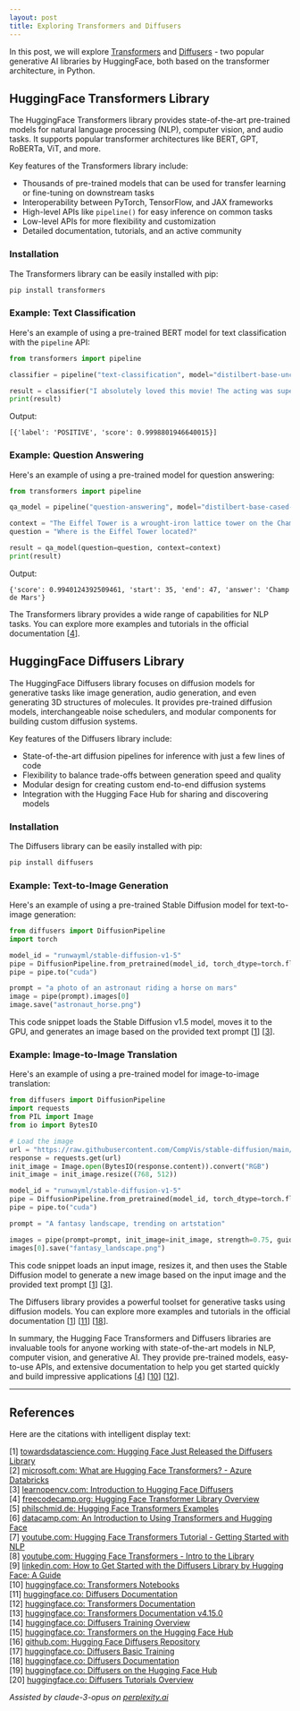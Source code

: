 ```yaml
---
layout: post
title: Exploring Transformers and Diffusers
---
```


In this post, we will explore [Transformers](https://huggingface.co/docs/transformers/index) and [Diffusers](https://huggingface.co/docs/diffusers/en/index) - two popular generative AI libraries by HuggingFace, both based on the transformer architecture, in Python.

## HuggingFace Transformers Library

The HuggingFace Transformers library provides state-of-the-art pre-trained models for natural language processing (NLP), computer vision, and audio tasks. It supports popular transformer architectures like BERT, GPT, RoBERTa, ViT, and more.

Key features of the Transformers library include:
- Thousands of pre-trained models that can be used for transfer learning or fine-tuning on downstream tasks
- Interoperability between PyTorch, TensorFlow, and JAX frameworks
- High-level APIs like `pipeline()` for easy inference on common tasks
- Low-level APIs for more flexibility and customization
- Detailed documentation, tutorials, and an active community

### Installation

The Transformers library can be easily installed with pip:

```bash
pip install transformers
```

### Example: Text Classification

Here's an example of using a pre-trained BERT model for text classification with the `pipeline` API:

```python
from transformers import pipeline

classifier = pipeline("text-classification", model="distilbert-base-uncased-finetuned-sst-2-english")

result = classifier("I absolutely loved this movie! The acting was superb.")
print(result)
```

Output:
```
[{'label': 'POSITIVE', 'score': 0.9998801946640015}]
```

### Example: Question Answering

Here's an example of using a pre-trained model for question answering:

```python
from transformers import pipeline

qa_model = pipeline("question-answering", model="distilbert-base-cased-distilled-squad")

context = "The Eiffel Tower is a wrought-iron lattice tower on the Champ de Mars in Paris, France."
question = "Where is the Eiffel Tower located?"

result = qa_model(question=question, context=context)
print(result)
```

Output:
```
{'score': 0.9940124392509461, 'start': 35, 'end': 47, 'answer': 'Champ de Mars'}
```

The Transformers library provides a wide range of capabilities for NLP tasks. You can explore more examples and tutorials in the official documentation [[4](#ref-4)].

## HuggingFace Diffusers Library

The HuggingFace Diffusers library focuses on diffusion models for generative tasks like image generation, audio generation, and even generating 3D structures of molecules. It provides pre-trained diffusion models, interchangeable noise schedulers, and modular components for building custom diffusion systems.

Key features of the Diffusers library include:
- State-of-the-art diffusion pipelines for inference with just a few lines of code
- Flexibility to balance trade-offs between generation speed and quality
- Modular design for creating custom end-to-end diffusion systems
- Integration with the Hugging Face Hub for sharing and discovering models

### Installation

The Diffusers library can be easily installed with pip:

```bash
pip install diffusers
```

### Example: Text-to-Image Generation

Here's an example of using a pre-trained Stable Diffusion model for text-to-image generation:

```python
from diffusers import DiffusionPipeline
import torch

model_id = "runwayml/stable-diffusion-v1-5"
pipe = DiffusionPipeline.from_pretrained(model_id, torch_dtype=torch.float16)
pipe = pipe.to("cuda")

prompt = "a photo of an astronaut riding a horse on mars"
image = pipe(prompt).images[0]  
image.save("astronaut_horse.png")
```

This code snippet loads the Stable Diffusion v1.5 model, moves it to the GPU, and generates an image based on the provided text prompt [[1](#ref-1)] [[3](#ref-3)].

### Example: Image-to-Image Translation

Here's an example of using a pre-trained model for image-to-image translation:

```python
from diffusers import DiffusionPipeline
import requests
from PIL import Image
from io import BytesIO

# Load the image
url = "https://raw.githubusercontent.com/CompVis/stable-diffusion/main/assets/stable-samples/img2img/sketch-mountains-input.jpg"
response = requests.get(url)
init_image = Image.open(BytesIO(response.content)).convert("RGB")
init_image = init_image.resize((768, 512))

model_id = "runwayml/stable-diffusion-v1-5"
pipe = DiffusionPipeline.from_pretrained(model_id, torch_dtype=torch.float16)
pipe = pipe.to("cuda")

prompt = "A fantasy landscape, trending on artstation"

images = pipe(prompt=prompt, init_image=init_image, strength=0.75, guidance_scale=7.5).images
images[0].save("fantasy_landscape.png")
```

This code snippet loads an input image, resizes it, and then uses the Stable Diffusion model to generate a new image based on the input image and the provided text prompt [[1](#ref-1)] [[3](#ref-3)].

The Diffusers library provides a powerful toolset for generative tasks using diffusion models. You can explore more examples and tutorials in the official documentation [[1](#ref-1)] [[11](#ref-11)] [[18](#ref-18)].

In summary, the Hugging Face Transformers and Diffusers libraries are invaluable tools for anyone working with state-of-the-art models in NLP, computer vision, and generative AI. They provide pre-trained models, easy-to-use APIs, and extensive documentation to help you get started quickly and build impressive applications [[4](#ref-4)] [[10](#ref-10)] [[12](#ref-12)].

---
## References

Here are the citations with intelligent display text:

[1] <a id="ref-1"></a> [towardsdatascience.com: Hugging Face Just Released the Diffusers Library](https://towardsdatascience.com/hugging-face-just-released-the-diffusers-library-846f32845e65)  
[2] <a id="ref-2"></a> [microsoft.com: What are Hugging Face Transformers? - Azure Databricks](https://learn.microsoft.com/en-us/azure/databricks/machine-learning/train-model/huggingface/)  
[3] <a id="ref-3"></a> [learnopencv.com: Introduction to Hugging Face Diffusers](https://learnopencv.com/hugging-face-diffusers/)  
[4] <a id="ref-4"></a> [freecodecamp.org: Hugging Face Transformer Library Overview](https://www.freecodecamp.org/news/hugging-face-transformer-library-overview/)  
[5] <a id="ref-5"></a> [philschmid.de: Hugging Face Transformers Examples](https://www.philschmid.de/huggingface-transformers-examples)  
[6] <a id="ref-6"></a> [datacamp.com: An Introduction to Using Transformers and Hugging Face](https://www.datacamp.com/tutorial/an-introduction-to-using-transformers-and-hugging-face)  
[7] <a id="ref-7"></a> [youtube.com: Hugging Face Transformers Tutorial - Getting Started with NLP](https://www.youtube.com/watch?v=rK02eXm3mfI)  
[8] <a id="ref-8"></a> [youtube.com: Hugging Face Transformers - Intro to the Library](https://www.youtube.com/watch?v=jan07gloaRg)  
[9] <a id="ref-9"></a> [linkedin.com: How to Get Started with the Diffusers Library by Hugging Face: A Guide](https://www.linkedin.com/pulse/how-get-started-diffusers-library-hugging-face-guide-dushyant-kashyap-kkvuc)  
[10] <a id="ref-10"></a> [huggingface.co: Transformers Notebooks](https://huggingface.co/docs/transformers/notebooks)  
[11] <a id="ref-11"></a> [huggingface.co: Diffusers Documentation](https://huggingface.co/docs/diffusers/v0.21.0/index)  
[12] <a id="ref-12"></a> [huggingface.co: Transformers Documentation](https://huggingface.co/docs/transformers/index)  
[13] <a id="ref-13"></a> [huggingface.co: Transformers Documentation v4.15.0](https://huggingface.co/docs/transformers/v4.15.0/en/index)  
[14] <a id="ref-14"></a> [huggingface.co: Diffusers Training Overview](https://huggingface.co/docs/diffusers/v0.3.0/en/training/overview)  
[15] <a id="ref-15"></a> [huggingface.co: Transformers on the Hugging Face Hub](https://huggingface.co/docs/hub/en/transformers)  
[16] <a id="ref-16"></a> [github.com: Hugging Face Diffusers Repository](https://github.com/huggingface/diffusers)  
[17] <a id="ref-17"></a> [huggingface.co: Diffusers Basic Training](https://huggingface.co/docs/diffusers/en/tutorials/basic_training)  
[18] <a id="ref-18"></a> [huggingface.co: Diffusers Documentation](https://huggingface.co/docs/diffusers/en/index)  
[19] <a id="ref-19"></a> [huggingface.co: Diffusers on the Hugging Face Hub](https://huggingface.co/docs/hub/en/diffusers)  
[20] <a id="ref-20"></a> [huggingface.co: Diffusers Tutorials Overview](https://huggingface.co/docs/diffusers/en/tutorials/tutorial_overview)

_Assisted by claude-3-opus on [perplexity.ai](https://perplexity.ai)_

<!-- -------------------------------------------------------------- -->
<!-- 
sequence: renumber, accumulate, format

to increment numbers, use multiple cursors then emmet shortcuts

regex...
\[(\d+)\]
to
 [[$1](#ref-$1)]

regex...
\[(\d+)\] (.*)
to
[$1] <a id="ref-$1"></a> [display text]($2)  

change "Citations:" to "## References"
-->
<!-- 
Include images like this:  
<figure style="text-align: center; width:100%;">
    <img src="{{site.baseurl}}/images/experimenting_files/experimenting_18_1.svg" alt="___" style="max-width:90%; 
    height: auto; margin:3% auto; display:block;">
    <figcaption>___</figcaption>
</figure> 
-->
<!-- 
Include code snippets like this:  
```python 
def square(x):
    return x**2
``` 
-->
<!-- 
Cite like this [[2](#ref-2)], and this [[3](#ref-3)]. Use two extra spaces at end of each line for line break
---
## References  
[1] <a id="ref-1"></a> [display text](hyperlink)  
[2] <a id="ref-2"></a> [display text](hyperlink) 
[3] <a id="ref-3"></a> [display text](hyperlink)  
_Assisted by claude-3-opus on [perplexity.ai](https://perplexity.ai)_ 
-->
<!-- -------------------------------------------------------------- -->